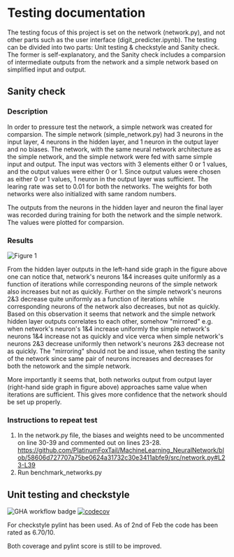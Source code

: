 # Testing documentation

The testing focus of this project is set on the network (network.py), and not other parts such as the user interface (digit_predicter.ipynb). The testing can be divided into two parts: Unit testing & checkstyle and Sanity check. The former is self-explanatory, and the Sanity check includes a comparsion of intermediate outputs from the network and a simple network based on simplified input and output.

## Sanity check

### Description

In order to pressure test the network, a simple network was created for comparsion. The simple network (simple_network.py) had 3 neurons in the input layer, 4 neurons in the hidden layer, and 1 neuron in the output layer and no biases. The network, with the same neural network architecture as the simple network, and the simple network were fed with same simple input and output. The input was vectors with 3 elements either 0 or 1 values, and the output values were either 0 or 1. Since output values were chosen as either 0 or 1 values, 1 neuron in the output layer was sufficient. The learing rate was set to 0.01 for both the networks. The weights for both networks were also initialized with same random numbers.

The outputs from the neurons in the hidden layer and neuron the final layer was recorded during training for both the network and the simple network. The values were plotted for comparsion.

### Results

![Figure 1](https://github.com/PlatinumFoxTail/MachineLearning_NeuralNetwork/blob/main/images/070224.%20network%20vs.%20simple_network.%20eta%200.01%20no%20biases.png)

From the hidden layer outputs in the left-hand side graph in the figure above one can notice that, network's neurons 1&4 increases quite uniformly as a function of iterations while corresponding neurons of the simple network also increases but not as quickly. Further on the simple network's neurons 2&3 decrease quite uniformly as a function of iterations while corresponding neurons of the network also decreases, but not as quickly. Based on this observation it seems that network and the simple network hidden layer outputs correlates to each other, somehow "mirrored" e.g. when network's neuron's 1&4 increase uniformly the simple network's neurons 1&4 increase not as quickly and vice verca when simple network's neurons 2&3 decrease uniformly then network's neurons 2&3 decrease not as quickly. The "mirroring" should not be and issue, when testing the sanity of the network since same pair of neurons increases and decreases for both the netowork and the simple network.

More importantly it seems that, both networks output from output layer (right-hand side graph in figure above) approaches same value when iterations are sufficient. This gives more confidence that the network should be set up properly.

### Instructions to repeat test

1. In the network.py file, the biases and weights need to be uncommented on line 30-39 and commented out on lines 23-28. https://github.com/PlatinumFoxTail/MachineLearning_NeuralNetwork/blob/58606d727707a75be0624a31732c30e3411abfe9/src/network.py#L23-L39
2. Run benchmark_networks.py

## Unit testing and checkstyle

![GHA workflow badge](https://github.com/PlatinumFoxTail/MachineLearning_NeuralNetwork/workflows/CI/badge.svg) 
[![codecov](https://codecov.io/gh/PlatinumFoxTail/MachineLearning_NeuralNetwork/graph/badge.svg?token=4JBGC70B3Z)](https://codecov.io/gh/PlatinumFoxTail/MachineLearning_NeuralNetwork)

For checkstyle pylint has been used. As of 2nd of Feb the code has been rated as 6.70/10.

Both coverage and pylint score is still to be improved.
